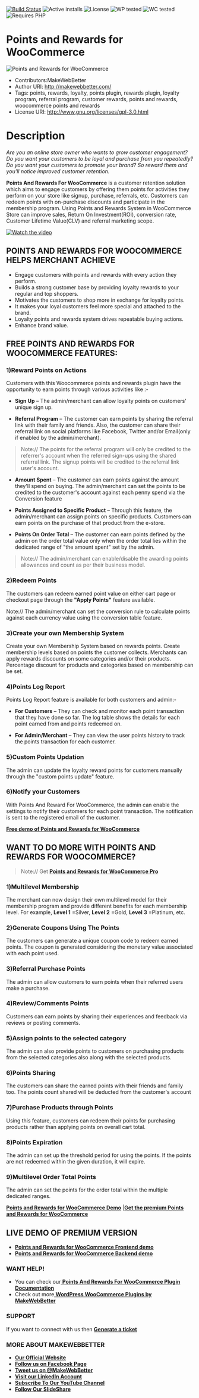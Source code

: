 [![Build Status](https://img.shields.io/travis/twbs/bootstrap/v4-dev.svg)](https://travis-ci.org/twbs/bootstrap) ![Active installs](https://img.shields.io/badge/Active-300%2B-brightgreen) ![License](https://img.shields.io/badge/License-GPLv3%20or%20later-yellowgreen) ![WP tested](https://img.shields.io/badge/WP%20tested-5.2.2-brightgreen) ![WC tested](https://img.shields.io/badge/WC%20tested-3.6.5-brightgreen) ![Requires PHP](https://img.shields.io/badge/Requires%20PHP-5.6-blue)
# Points and Rewards for WooCommerce
![Points and Rewards for WooCommerce](https://ps.w.org/points-and-rewards-for-woocommerce/assets/banner-772x250.jpg)
* Contributors:MakeWebBetter
* Author URI: http://makewebbetter.com/
* Tags: points, rewards, loyalty, points plugin, rewards plugin, loyalty program, referral program, customer rewards, points and rewards, woocommerce points and rewards
* License URI: http://www.gnu.org/licenses/gpl-3.0.html



# Description

_Are you an online store owner who wants to grow customer engagement? Do you want your customers to be loyal and purchase from you repeatedly? Do you want your customers to promote your brand? So reward them and you&#39;ll notice improved customer retention._

**Points And Rewards For WooCommerce** is a customer retention solution which aims to engage customers by offering them points for activities they perform on your store like signup, purchase, referrals, etc. Customers can redeem points with on-purchase discounts and participate in the membership program. Using Points and Rewards System in WooCommerce Store can improve sales, Return On Investment(ROI), conversion rate, Customer Lifetime Value(CLV) and referral marketing scope.

[![Watch the video](https://shorturl.at/hyW38)](https://youtu.be/WWktrnAI88U)

## POINTS AND REWARDS FOR WOOCOMMERCE HELPS MERCHANT ACHIEVE

- Engage customers with points and rewards with every action they perform.
- Builds a strong customer base by providing loyalty rewards to your regular and top shoppers.
- Motivates the customers to shop more in exchange for loyalty points.
- It makes your loyal customers feel more special and attached to the brand.
- Loyalty points and rewards system drives repeatable buying actions.
- Enhance brand value.

## FREE POINTS AND REWARDS FOR WOOCOMMERCE FEATURES:

### 1)Reward Points on Actions

Customers with this Woocommerce points and rewards plugin have the opportunity to earn points through various activities like :-

- **Sign Up** – The admin/merchant can allow loyalty points on customers&#39; unique sign up.

- **Referral Program** – The customer can earn points by sharing the referral link with their family and friends. Also, the customer can share their referral link on social platforms like Facebook, Twitter and/or Email(only if enabled by the admin/merchant).


 > Note:// The points for the referral program will only be credited to the referrer&#39;s account when the referred sign-ups using the shared referral link. The signup points will be credited to the referral link user&#39;s account.


- **Amount Spent** – The customer can earn points against the amount they&#39;ll spend on buying. The admin/merchant can set the points to be credited to the customer&#39;s account against each penny spend via the Conversion feature

- **Points Assigned to Specific Product** – Through this feature, the admin/merchant can assign points on specific products. Customers can earn points on the purchase of that product from the e-store.

- **Points On Order Total** – The customer can earn points defined by the admin on the order total value only when the order total lies within the dedicated range of &quot;the amount spent&quot; set by the admin.


> Note:// The admin/merchant can enable/disable the awarding points allowances and count as per their business model.


### 2)Redeem Points

The customers can redeem earned point value on either cart page or checkout page through the **&quot;Apply Points&quot;** feature available.

Note:// The admin/merchant can set the conversion rule to calculate points against each currency value using the conversion table feature.

### 3)Create your own Membership System

Create your own Membership System based on rewards points. Create membership levels based on points the customer collects. Merchants can apply rewards discounts on some categories and/or their products. Percentage discount for products and categories based on membership can be set.

### 4)Points Log Report

Points Log Report feature is available for both customers and admin:-

- **For Customers** – They can check and monitor each point transaction that they have done so far. The log table shows the details for each point earned from and points redeemed on.

- **For Admin/Merchant** – They can view the user points history to track the points transaction for each customer.

### 5)Custom Points Updation

The admin can update the loyalty reward points for customers manually through the &quot;custom points update&quot; feature.

### 6)Notify your Customers

With Points And Reward For WooCommerce, the admin can enable the settings to notify their customers for each point transaction. The notification is sent to the registered email of the customer.

[**Free demo of Points and Rewards for WooCommerce**](https://demo.makewebbetter.com/points-and-rewards-for-woocommerce-lite/my-account/?utm_source=MWB-PAR-org&amp;utm_medium=MWB-org-page&amp;utm_campaign=MWB-PAR-org)

## WANT TO DO MORE WITH POINTS AND REWARDS FOR WOOCOMMERCE?

> Note:// Get [**Points and Rewards for WooCommerce Pro**](https://makewebbetter.com/product/WooCommerce-points-and-rewards/?utm_source=MWB-PAR-org&amp;utm_medium=MWB-org-page&amp;utm_campaign=MWB-PAR-org)

### 1)Multilevel Membership

The merchant can now design their own multilevel model for their membership program and provide different benefits for each membership level. For example, **Level 1** =Silver, **Level 2** =Gold, **Level 3** =Platinum, etc.

### 2)Generate Coupons Using The Points

The customers can generate a unique coupon code to redeem earned points. The coupon is generated considering the monetary value associated with each point used.

### 3)Referral Purchase Points

The admin can allow customers to earn points when their referred users make a purchase.

### 4)Review/Comments Points

Customers can earn points by sharing their experiences and feedback via reviews or posting comments.

### 5)Assign points to the selected category

The admin can also provide points to customers on purchasing products from the selected categories also along with the selected products.

### 6)Points Sharing

The customers can share the earned points with their friends and family too. The points count shared will be deducted from the customer&#39;s account

### 7)Purchase Products through Points

Using this feature, customers can redeem their points for purchasing products rather than applying points on overall cart total.

### 8)Points Expiration

The admin can set up the threshold period for using the points. If the points are not redeemed within the given duration, it will expire.

### 9)Multilevel Order Total Points

The admin can set the points for the order total within the multiple dedicated ranges.

[**Points and Rewards for WooCommerce Demo**](https://demo.makewebbetter.com/points-and-rewards-for-woocommerce/my-account/?utm_source=MWB-PAR-git&amp;utm_medium=MWB-git-page&amp;utm_campaign=MWB-PAR-git) |[**Get the premium Points and Rewards for WooCommerce**](https://makewebbetter.com/product/WooCommerce-points-and-rewards/?utm_source=MWB-PAR-git&amp;utm_medium=MWB-git-page&amp;utm_campaign=MWB-PAR-git)

## LIVE DEMO OF PREMIUM VERSION

- [ **Points and Rewards for WooCommerce Frontend demo**
](https://demo.makewebbetter.com/points-and-rewards-for-woocommerce/my-account/?utm_source=MWB-PAR-git&amp;utm_medium=MWB-git-page&amp;utm_campaign=MWB-PAR-git)
- [ **Points and Rewards for WooCommerce Backend demo**
](https://demo.makewebbetter.com/points-and-rewards-for-woocommerce/get-personal-demo/?utm_source=MWB-PAR-git&amp;utm_medium=MWB-git-page&amp;utm_campaign=MWB-PAR-git)


### WANT HELP!

- You can check our[ **Points And Rewards For WooCommerce Plugin Documentation**
](https://docs.makewebbetter.com/points-rewards-for-WooCommerce/?utm_source=MWB-PAR-git&amp;utm_medium=MWB-git-page&amp;utm_campaign=MWB-PAR-org)
- Check out more[ **WordPress WooCommerce Plugins by MakeWebBetter**
](https://makewebbetter.com/wordpress-plugins/?utm_source=MWB-PAR-git&amp;utm_medium=MWB-git-page&amp;utm_campaign=MWB-PAR-git)


### **SUPPORT**

If you want to connect with us then [**Generate a ticket**](https://makewebbetter.freshdesk.com/support/tickets/new)

### **MORE ABOUT MAKEWEBBETTER**

- [**Our Official Website**](https://makewebbetter.com/?utm_source=MWB-PAR-git&amp;utm_medium=MWB-git-page&amp;utm_campaign=MWB-PAR-git)
- [**Follow us on Facebook Page**](https://www.facebook.com/makewebbetter)
- [**Tweet us on @MakeWebBetter**](https://twitter.com/makewebbetter)
- [**Visit our LinkedIn Account**](https://www.linkedin.com/company/makewebbetter)
- [**Subscribe To Our YouTube Channel**](https://www.youtube.com/channel/UC7nYNf0JETOwW3GOD_EW2Ag)
- [**Follow Our SlideShare**](https://www.slideshare.net/MakeWebBetter)
